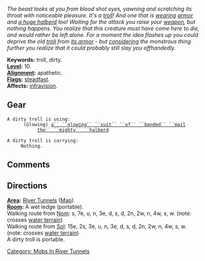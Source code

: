 *The beast looks at you from blood shot eyes, yawning and scratching its
throat with noticeable pleasure. It's a [troll](Trolls "wikilink")! And
one that is [wearing](Wear "wikilink")
[armor](Glowing_Suit_Of_Banded_Mail "wikilink") and [a huge
halberd](Mighty_Halberd "wikilink") too! Waiting for the attack you
raise your [weapon](:Category:_Weapons "wikilink"), but nothing happens.
You realize that this creature must have come here to die, and would
rather be left alone. For a moment the idea flashes up you could deprive
the old [troll](Trolls "wikilink") from [its
armor](Glowing_Suit_Of_Banded_Mail "wikilink") - but
[considering](Consider "wikilink") the monstrous thing further you
realize that it could probably still slay you offhandedly.*

**Keywords:** troll, dirty.  
**[Level](Level "wikilink"):** 10.  
**[Alignment](Alignment "wikilink"):** apathetic.  
**[Flags](:Category:_Mob_Types "wikilink"):**
[steadfast](Sentinel_Mobs "wikilink").  
**Affects:** [infravision](Infravision "wikilink").  

## Gear

`A dirty troll is using:`  
<worn on body>`      (Glowing) `[`a`` ``glowing`` ``suit`` ``of`` ``banded`` ``mail`](Glowing_Suit_Of_Banded_Mail "wikilink")  
<wielded>`           `[`the`` ``mighty`` ``halberd`](Mighty_Halberd "wikilink")

`A dirty troll is carrying:`  
`     Nothing.`

## Comments

## Directions

**[Area](:Category:_Areas "wikilink"):** [River
Tunnels](:Category:_River_Tunnels "wikilink")
([Map](River_Tunnels_Map "wikilink")).  
**[Room](:Category:_Rooms "wikilink"):** A wet ledge (portable).  
Walking route from [Nom](Nom "wikilink"): s, 7e, u, n, 3e, d, s, d, 2n,
2w, n, 4w, s, w. (note: crosses [water
terrain](Water_Terrain "wikilink"))  
Walking route from [Sol](Sol "wikilink"): 15e, 2s, 3e, u, n, 3e, d, s,
d, 2n, 2w, n, 4w, s, w. (note: crosses [water
terrain](Water_Terrain "wikilink"))  
A dirty troll is portable.  

[Category: Mobs In River
Tunnels](Category:_Mobs_In_River_Tunnels "wikilink")
